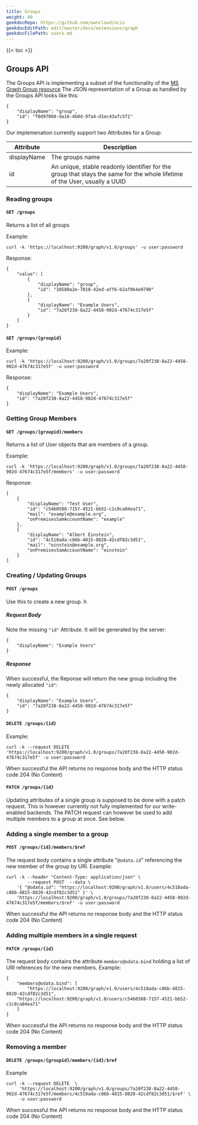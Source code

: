 ```yaml
---
title: Groups
weight: 40
geekdocRepo: https://github.com/owncloud/ocis
geekdocEditPath: edit/master/docs/extensions/graph
geekdocFilePath: users.md
---
```


{{< toc >}}

## Groups API

The Groups API is implementing a subset of the functionality of the
[MS Graph Group resource](https://docs.microsoft.com/en-us/graph/api/resources/group?view=graph-rest-1.0)
The JSON representation of a Group as handled by the Groups API looks like this:

```
{
    "displayName": "group",
    "id": "f0d97060-da16-4b0d-9fa4-d1ec43afc5f1"
}
```

Our implemenation currently support two Attributes for a Group:

| Attribute	| Description |
|---------------|-------------|
| displayName	| The groups name|
| id		| An unique, stable readonly identifier for the group that stays the same for the whole lifetime of the User, usually a UUID|


### Reading groups

#### `GET /groups`

Returns a list of all groups 

Example:

```
curl -k 'https://localhost:9200/graph/v1.0/groups' -u user:password

```

Response:

```
{
    "value": [
        {
            "displayName": "group",
            "id": "38580a2e-7018-42ed-aff6-b2af0b4e9790"
        },
        {
            "displayName": "Example Users",
            "id": "7a20f238-8a22-4458-902d-47674c317e5f"
        }
    ]
}
```

#### `GET /groups/{groupid}`

Example:

```
curl -k 'https://localhost:9200/graph/v1.0/groups/7a20f238-8a22-4458-902d-47674c317e5f' -u user:password
```

Response:

```
{
    "displayName": "Example Users",
    "id": "7a20f238-8a22-4458-902d-47674c317e5f"
}
```
### Getting Group Members

#### `GET /groups/{groupid}/members`

Returns a list of User objects that are members of a group.

Example:

```
curl -k 'https://localhost:9200/graph/v1.0/groups/7a20f238-8a22-4458-902d-47674c317e5f/members' -u user:password

```

Response:

```
[
    {
        "displayName": "Test User",
        "id": "c54b0588-7157-4521-bb52-c1c8ca84ea71",
        "mail": "example@example.org",
        "onPremisesSamAccountName": "example"
    },
    {
        "displayName": "Albert Einstein",
        "id": "4c510ada-c86b-4815-8820-42cdf82c3d51",
        "mail": "einstein@example.org",
        "onPremisesSamAccountName": "einstein"
    }
]
```

### Creating / Updating Groups

#### `POST /groups`

Use this to create a new group.
h
##### Request Body

Note the missing `"id"` Attribute. It will be generated by the server:

```
{
    "displayName": "Example Users"
}
```

##### Response

When successful, the Reponse will return the new group including the newly allocated `"id"`:

```
{
    "displayName": "Example Users",
    "id": "7a20f238-8a22-4458-902d-47674c317e5f"
}
```

#### `DELETE /groups/{id}`

Example:

```
curl -k --request DELETE 'https://localhost:9200/graph/v1.0/groups/7a20f238-8a22-4458-902d-47674c317e5f' -u user:password
```

When successful the API returns no response body and the HTTP status code 204 (No Content)

#### `PATCH /groups/{id}`

Updating attributes of a single group is supposed to be done with a patch request. This is however currently not fully 
implemented for our write-enabled backends. The PATCH request can however be used to add multiple members to a group at once.
See below.

### Adding a single member to a group

#### `POST /groups/{id}/members/$ref`

The request body contains a single attribute "`@odata.id`" referencing the new member of the group by URI. Example:

```
curl -k --header "Content-Type: application/json" \
        --request POST  --data \
	'{ "@odata.id": "https://localhost:9200/graph/v1.0/users/4c510ada-c86b-4815-8820-42cdf82c3d51" }' \
	'https://localhost:9200/graph/v1.0/groups/7a20f238-8a22-4458-902d-47674c317e5f/members/$ref' -u user:password

```

When successful the API returns no response body and the HTTP status code 204 (No Content)

### Adding multiple members in a single request

#### `PATCH /groups/{id}`

The request body contains the attribute `members@odata.bind` holding a list of URI references for the new members.
Example:

```
{
    "members@odata.bind": [
        "https://localhost:9200/graph/v1.0/users/4c510ada-c86b-4815-8820-42cdf82c3d51",
	"https://localhost:9200/graph/v1.0/users/c54b0588-7157-4521-bb52-c1c8ca84ea71"
    ]
}
```

When successful the API returns no response body and the HTTP status code 204 (No Content)

### Removing a member

#### `DELETE /groups/{groupid}/members/{id}/$ref`

Example

```
curl -k --request DELETE  \
     'https://localhost:9200/graph/v1.0/groups/7a20f238-8a22-4458-902d-47674c317e5f/members/4c510ada-c86b-4815-8820-42cdf82c3d51/$ref' \
     -u user:password
```

When successful the API returns no response body and the HTTP status code 204 (No Content)
